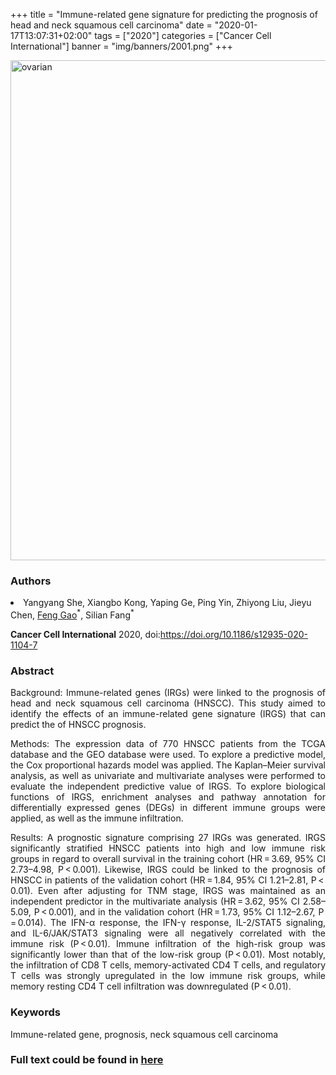 +++
title = "Immune-related gene signature for predicting the prognosis of head and neck squamous cell carcinoma"
date = "2020-01-17T13:07:31+02:00"
tags = ["2020"]
categories = ["Cancer Cell International"]
banner = "img/banners/2001.png"
+++

<img src="/img/banners/2001.png" width= "800" alt="ovarian" align=center />

### **Authors**

<li>Yangyang She, Xiangbo Kong, Yaping Ge, Ping Yin, Zhiyong Liu, Jieyu Chen, <u>Feng Gao</u><sup>*</sup>, Silian Fang<sup>*</sup></li>

**Cancer Cell International** 2020, doi:https://doi.org/10.1186/s12935-020-1104-7

### **Abstract**

<p align="justify">Background: Immune-related genes (IRGs) were linked to the prognosis of head and neck squamous cell carcinoma (HNSCC). This study aimed to identify the effects of an immune-related gene signature (IRGS) that can predict the of HNSCC prognosis.

<p align="justify">Methods: The expression data of 770 HNSCC patients from the TCGA database and the GEO database were used. To explore a predictive model, the Cox proportional hazards model was applied. The Kaplan–Meier survival analysis, as well as univariate and multivariate analyses were performed to evaluate the independent predictive value of IRGS. To explore biological functions of IRGS, enrichment analyses and pathway annotation for differentially expressed genes (DEGs) in different immune groups were applied, as well as the immune infiltration.

<p align="justify">Results: A prognostic signature comprising 27 IRGs was generated. IRGS significantly stratified HNSCC patients into high and low immune risk groups in regard to overall survival in the training cohort (HR = 3.69, 95% CI 2.73–4.98, P < 0.001). Likewise, IRGS could be linked to the prognosis of HNSCC in patients of the validation cohort (HR = 1.84, 95% CI 1.21–2.81, P < 0.01). Even after adjusting for TNM stage, IRGS was maintained as an independent predictor in the multivariate analysis (HR = 3.62, 95% CI 2.58–5.09, P < 0.001), and in the validation cohort (HR = 1.73, 95% CI 1.12–2.67, P = 0.014). The IFN-α response, the IFN-γ response, IL-2/STAT5 signaling, and IL-6/JAK/STAT3 signaling were all negatively correlated with the immune risk (P < 0.01). Immune infiltration of the high-risk group was significantly lower than that of the low-risk group (P < 0.01). Most notably, the infiltration of CD8 T cells, memory-activated CD4 T cells, and regulatory T cells was strongly upregulated in the low immune risk groups, while memory resting CD4 T cell infiltration was downregulated (P < 0.01).


### **Keywords**

Immune-related gene, prognosis, neck squamous cell carcinoma

### **Full text could be found in [here](https://cancerci.biomedcentral.com/articles/10.1186/s12935-020-1104-7)**